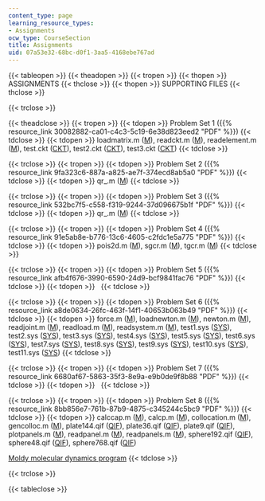 ```yaml
---
content_type: page
learning_resource_types:
- Assignments
ocw_type: CourseSection
title: Assignments
uid: 07a53e32-68bc-d0f1-3aa5-4168ebe767ad
---
```


{{< tableopen >}}
{{< theadopen >}}
{{< tropen >}}
{{< thopen >}}
ASSIGNMENTS
{{< thclose >}}
{{< thopen >}}
SUPPORTING FILES
{{< thclose >}}

{{< trclose >}}

{{< theadclose >}}
{{< tropen >}}
{{< tdopen >}}
Problem Set 1 ({{% resource_link 30082882-ca01-c4c3-5c19-6e38d823eed2 "PDF" %}})
{{< tdclose >}}
{{< tdopen >}}
loadmatrix.m ([M](/courses/electrical-engineering-and-computer-science/6-336j-introduction-to-numerical-simulation-sma-5211-fall-2003/assignments/loadmatrix.m)), readckt.m ([M](/courses/electrical-engineering-and-computer-science/6-336j-introduction-to-numerical-simulation-sma-5211-fall-2003/assignments/readckt.m)), readelement.m ([M](/courses/electrical-engineering-and-computer-science/6-336j-introduction-to-numerical-simulation-sma-5211-fall-2003/assignments/readelement.m)), test.ckt ([CKT](/courses/electrical-engineering-and-computer-science/6-336j-introduction-to-numerical-simulation-sma-5211-fall-2003/assignments/test.ckt)), test2.ckt ([CKT](/courses/electrical-engineering-and-computer-science/6-336j-introduction-to-numerical-simulation-sma-5211-fall-2003/assignments/test2.ckt)), test3.ckt ([CKT](/courses/electrical-engineering-and-computer-science/6-336j-introduction-to-numerical-simulation-sma-5211-fall-2003/assignments/test3.ckt))
{{< tdclose >}}

{{< trclose >}}
{{< tropen >}}
{{< tdopen >}}
Problem Set 2 ({{% resource_link 9fa323c6-887a-a825-ae7f-374ecd8ab5a0 "PDF" %}})
{{< tdclose >}}
{{< tdopen >}}
qr\_.m ([M](/courses/electrical-engineering-and-computer-science/6-336j-introduction-to-numerical-simulation-sma-5211-fall-2003/assignments/qr_.m))
{{< tdclose >}}

{{< trclose >}}
{{< tropen >}}
{{< tdopen >}}
Problem Set 3 ({{% resource_link 532bc7f5-c558-f319-9244-37d096675b1f "PDF" %}})
{{< tdclose >}}
{{< tdopen >}}
qr\_.m ([M](/courses/electrical-engineering-and-computer-science/6-336j-introduction-to-numerical-simulation-sma-5211-fall-2003/assignments/qr_.m))
{{< tdclose >}}

{{< trclose >}}
{{< tropen >}}
{{< tdopen >}}
Problem Set 4 ({{% resource_link 91e5ab8e-b776-13c6-4605-c2fdc1e5a775 "PDF" %}})
{{< tdclose >}}
{{< tdopen >}}
pois2d.m ([M](/courses/electrical-engineering-and-computer-science/6-336j-introduction-to-numerical-simulation-sma-5211-fall-2003/assignments/pois2d.m)), sgcr.m ([M](/courses/electrical-engineering-and-computer-science/6-336j-introduction-to-numerical-simulation-sma-5211-fall-2003/assignments/sgcr.m)), tgcr.m ([M](/courses/electrical-engineering-and-computer-science/6-336j-introduction-to-numerical-simulation-sma-5211-fall-2003/assignments/tgcr.m))
{{< tdclose >}}

{{< trclose >}}
{{< tropen >}}
{{< tdopen >}}
Problem Set 5 ({{% resource_link afb4f676-3990-6590-24d9-bcf9841fac76 "PDF" %}})
{{< tdclose >}}
{{< tdopen >}}
 
{{< tdclose >}}

{{< trclose >}}
{{< tropen >}}
{{< tdopen >}}
Problem Set 6 ({{% resource_link a8de0634-26fc-463f-14f1-40653b063b49 "PDF" %}})
{{< tdclose >}}
{{< tdopen >}}
force.m ([M](/courses/electrical-engineering-and-computer-science/6-336j-introduction-to-numerical-simulation-sma-5211-fall-2003/assignments/force.m)), loadnewton.m ([M](/courses/electrical-engineering-and-computer-science/6-336j-introduction-to-numerical-simulation-sma-5211-fall-2003/assignments/loadnewton.m)), newton.m ([M](/courses/electrical-engineering-and-computer-science/6-336j-introduction-to-numerical-simulation-sma-5211-fall-2003/assignments/newton.m)), readjoint.m ([M](/courses/electrical-engineering-and-computer-science/6-336j-introduction-to-numerical-simulation-sma-5211-fall-2003/assignments/readjoint.m)), readload.m ([M](/courses/electrical-engineering-and-computer-science/6-336j-introduction-to-numerical-simulation-sma-5211-fall-2003/assignments/readload.m)), readsystem.m ([M](/courses/electrical-engineering-and-computer-science/6-336j-introduction-to-numerical-simulation-sma-5211-fall-2003/assignments/readsystem.m)), test1.sys ([SYS](/courses/electrical-engineering-and-computer-science/6-336j-introduction-to-numerical-simulation-sma-5211-fall-2003/assignments/test1.sys)), test2.sys ([SYS](/courses/electrical-engineering-and-computer-science/6-336j-introduction-to-numerical-simulation-sma-5211-fall-2003/assignments/test2.sys)), test3.sys ([SYS](/courses/electrical-engineering-and-computer-science/6-336j-introduction-to-numerical-simulation-sma-5211-fall-2003/assignments/test3.sys)), test4.sys ([SYS](/courses/electrical-engineering-and-computer-science/6-336j-introduction-to-numerical-simulation-sma-5211-fall-2003/assignments/test4.sys)), test5.sys ([SYS](/courses/electrical-engineering-and-computer-science/6-336j-introduction-to-numerical-simulation-sma-5211-fall-2003/assignments/test5.sys)), test6.sys ([SYS](/courses/electrical-engineering-and-computer-science/6-336j-introduction-to-numerical-simulation-sma-5211-fall-2003/assignments/test6.sys)), test7.sys ([SYS](/courses/electrical-engineering-and-computer-science/6-336j-introduction-to-numerical-simulation-sma-5211-fall-2003/assignments/test7.sys)), test8.sys ([SYS](/courses/electrical-engineering-and-computer-science/6-336j-introduction-to-numerical-simulation-sma-5211-fall-2003/assignments/test8.sys)), test9.sys ([SYS](/courses/electrical-engineering-and-computer-science/6-336j-introduction-to-numerical-simulation-sma-5211-fall-2003/assignments/test9.sys)), test10.sys ([SYS](/courses/electrical-engineering-and-computer-science/6-336j-introduction-to-numerical-simulation-sma-5211-fall-2003/assignments/test10.sys)), test11.sys ([SYS](/courses/electrical-engineering-and-computer-science/6-336j-introduction-to-numerical-simulation-sma-5211-fall-2003/assignments/test11.sys))
{{< tdclose >}}

{{< trclose >}}
{{< tropen >}}
{{< tdopen >}}
Problem Set 7 ({{% resource_link 6680af67-5863-35f3-8e9a-e9b0de9f8b88 "PDF" %}})
{{< tdclose >}}
{{< tdopen >}}
 
{{< tdclose >}}

{{< trclose >}}
{{< tropen >}}
{{< tdopen >}}
Problem Set 8 ({{% resource_link 8bb856e7-761b-87b9-4875-c345244c5bc9 "PDF" %}})
{{< tdclose >}}
{{< tdopen >}}
calccap.m ([M](/courses/electrical-engineering-and-computer-science/6-336j-introduction-to-numerical-simulation-sma-5211-fall-2003/assignments/calccap.m)), calcp.m ([M](/courses/electrical-engineering-and-computer-science/6-336j-introduction-to-numerical-simulation-sma-5211-fall-2003/assignments/calcp.m)), collocation.m ([M](/courses/electrical-engineering-and-computer-science/6-336j-introduction-to-numerical-simulation-sma-5211-fall-2003/assignments/collocation.m)), gencolloc.m ([M](/courses/electrical-engineering-and-computer-science/6-336j-introduction-to-numerical-simulation-sma-5211-fall-2003/assignments/gencolloc.m)), plate144.qif ([QIF](/courses/electrical-engineering-and-computer-science/6-336j-introduction-to-numerical-simulation-sma-5211-fall-2003/assignments/plate144.qif)), plate36.qif ([QIF](/courses/electrical-engineering-and-computer-science/6-336j-introduction-to-numerical-simulation-sma-5211-fall-2003/assignments/plate36.qif)), plate9.qif ([QIF](/courses/electrical-engineering-and-computer-science/6-336j-introduction-to-numerical-simulation-sma-5211-fall-2003/assignments/plate9.qif)), plotpanels.m ([M](/courses/electrical-engineering-and-computer-science/6-336j-introduction-to-numerical-simulation-sma-5211-fall-2003/assignments/plotpanels.m)), readpanel.m ([M](/courses/electrical-engineering-and-computer-science/6-336j-introduction-to-numerical-simulation-sma-5211-fall-2003/assignments/readpanel.m)), readpanels.m ([M](/courses/electrical-engineering-and-computer-science/6-336j-introduction-to-numerical-simulation-sma-5211-fall-2003/assignments/readpanels.m)), sphere192.qif ([QIF](/courses/electrical-engineering-and-computer-science/6-336j-introduction-to-numerical-simulation-sma-5211-fall-2003/assignments/sphere192.qif)), sphere48.qif ([QIF](/courses/electrical-engineering-and-computer-science/6-336j-introduction-to-numerical-simulation-sma-5211-fall-2003/assignments/sphere48.qif)), sphere768.qif ([QIF](/courses/electrical-engineering-and-computer-science/6-336j-introduction-to-numerical-simulation-sma-5211-fall-2003/assignments/sphere768.qif))  
  
[Moldy molecular dynamics program](http://openlibrary.org/books/OL21640265M/user%27s_guide_to_MOLDY_a_molecular_dynamics_program)
{{< tdclose >}}

{{< trclose >}}

{{< tableclose >}}